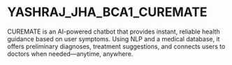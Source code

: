 # YASHRAJ_JHA_BCA1_CUREMATE
CUREMATE is an AI-powered chatbot that provides instant, reliable health guidance based on user symptoms. Using NLP and a medical database, it offers preliminary diagnoses, treatment suggestions, and connects users to doctors when needed—anytime, anywhere.
